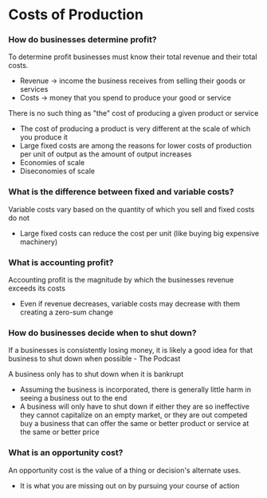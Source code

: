 # Costs of Production

### How do businesses determine profit?

To determine profit businesses must know their total revenue and their total costs. 
- Revenue -> income the business receives from selling their goods or services
- Costs -> money that you spend to produce your good or service

There is no such thing as "the" cost of producing a given product or service
- The cost of producing a product is very different at the scale of which you
  produce it
- Large fixed costs are among the reasons for lower costs of production per
  unit of output as the amount of output increases
- Economies of scale
- Diseconomies of scale


### What is the difference between fixed and variable costs?

Variable costs vary based on the quantity of which you sell and fixed costs do
not
- Large fixed costs can reduce the cost per unit (like buying big expensive
  machinery)

### What is accounting profit?

Accounting profit is the magnitude by which the businesses revenue exceeds its
costs
- Even if revenue decreases, variable costs may decrease with them creating a
  zero-sum change

### How do businesses decide when to shut down?

If a businesses is consistently losing money, it is likely a good idea for that
business to shut down when possible - The Podcast

A business only has to shut down when it is bankrupt
- Assuming the business is incorporated, there is generally little harm in
  seeing a business out to the end
- A business will only have to shut down if either they are so ineffective they
  cannot capitalize on an empty market, or they are out competed buy a business
  that can offer the same or better product or service at the same or better
  price

### What is an opportunity cost?

An opportunity cost is the value of a thing or decision's alternate uses.
- It is what you are missing out on by pursuing your course of action

